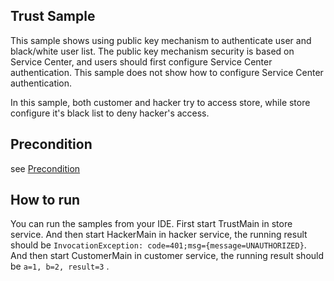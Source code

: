 ## Trust Sample
This sample shows using public key mechanism to authenticate user and black/white user list. The public key mechanism security is based on Service Center, and users should first configure Service Center authentication. This sample does not show how to configure Service Center authentication.

In this sample, both customer and hacker try to access store, while store configure it's black list to deny hacker's access.

## Precondition
see [Precondition](../../README.md)

## How to run

You can run the samples from your IDE. First start TrustMain in store service. And then start HackerMain in 
hacker service, the running result should be `InvocationException: code=401;msg={message=UNAUTHORIZED}`. And then
start CustomerMain in customer service, the running result should be `a=1, b=2, result=3` .

